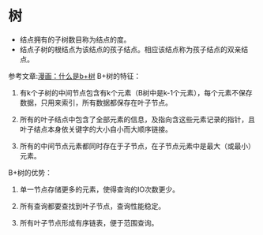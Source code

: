 <h1>树</h1>

* 结点拥有的子树数目称为结点的度。
* 结点子树的根结点为该结点的孩子结点。相应该结点称为孩子结点的双亲结点。

参考文章:[漫画：什么是b+树](https://blog.csdn.net/qq_26222859/article/details/80631121)
B+树的特征：

1. 有k个子树的中间节点包含有k个元素（B树中是k-1个元素），每个元素不保存数据，只用来索引，所有数据都保存在叶子节点。

2. 所有的叶子结点中包含了全部元素的信息，及指向含这些元素记录的指针，且叶子结点本身依关键字的大小自小而大顺序链接。

3. 所有的中间节点元素都同时存在于子节点，在子节点元素中是最大（或最小）元素。

B+树的优势：

1. 单一节点存储更多的元素，使得查询的IO次数更少。

2. 所有查询都要查找到叶子节点，查询性能稳定。

3. 所有叶子节点形成有序链表，便于范围查询。
